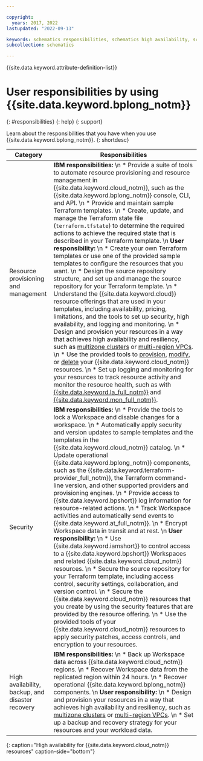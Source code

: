 ```yaml
---

copyright:
  years: 2017, 2022
lastupdated: "2022-09-13"

keywords: schematics responsibilities, schematics high availability, schematics backup, schematics disaster recovery, schematics security, schematics ibm vs user
subcollection: schematics

---
```


{{site.data.keyword.attribute-definition-list}}

# User responsibilities by using {{site.data.keyword.bplong_notm}}
{: #responsibilities}
{: help}
{: support}

Learn about the responsibilities that you have when you use {{site.data.keyword.bplong_notm}}. 
{: shortdesc}

| Category | Responsibilities |
| -- | -- |
| Resource provisioning and management | **IBM responsibilities:**  \n * Provide a suite of tools to automate resource provisioning and resource management in {{site.data.keyword.cloud_notm}}, such as the {{site.data.keyword.bplong_notm}} console, CLI, and API.  \n * Provide and maintain sample Terraform templates.  \n * Create, update, and manage the Terraform state file (`terraform.tfstate`) to determine the required actions to achieve the required state that is described in your Terraform template.  \n **User responsibility:**  \n * Create your own Terraform templates or use one of the provided sample templates to configure the resources that you want.  \n * Design the source repository structure, and set up and manage the source repository for your Terraform template.  \n * Understand the {{site.data.keyword.cloud}} resource offerings that are used in your templates, including availability, pricing, limitations, and the tools to set up security, high availability, and logging and monitoring.  \n * Design and provision your resources in a way that achieves high availability and resiliency, such as [multizone clusters](/docs/containers?topic=containers-ha_clusters#multizone) or [multi-region VPCs](/docs/vpc?topic=solution-tutorials-vpc-multi-region#vpc-multi-region).  \n * Use the provided tools to [provision](/docs/schematics?topic=schematics-manage-lifecycle#deploy-resources), [modify](/docs/schematics?topic=schematics-manage-lifecycle#update-resources), or [delete](/docs/schematics?topic=schematics-manage-lifecycle#destroy-resources) your {{site.data.keyword.cloud_notm}} resources.  \n * Set up logging and monitoring for your resources to track resource activity and monitor the resource health, such as with [{{site.data.keyword.la_full_notm}}](/docs/log-analysis?topic=log-analysis-getting-started) and [{{site.data.keyword.mon_full_notm}}](/docs/monitoring?topic=monitoring-getting-started). |
| Security | **IBM responsibilities:**  \n * Provide the tools to lock a Workspace and disable changes for a workspace.  \n * Automatically apply security and version updates to sample templates and the templates in the {{site.data.keyword.cloud_notm}} catalog.  \n * Update operational {{site.data.keyword.bplong_notm}} components, such as the {{site.data.keyword.terraform-provider_full_notm}}, the Terraform command-line version, and other supported providers and provisioning engines.  \n * Provide access to {{site.data.keyword.bpshort}} log information for resource-related actions.  \n * Track Workspace activities and automatically send events to {{site.data.keyword.at_full_notm}}.  \n * Encrypt Workspace data in transit and at rest.  \n **User responsibility:**  \n * Use {{site.data.keyword.iamshort}} to control access to a {{site.data.keyword.bpshort}} Workspaces and related {{site.data.keyword.cloud_notm}} resources.  \n * Secure the source repository for your Terraform template, including access control, security settings, collaboration, and version control.  \n * Secure the {{site.data.keyword.cloud_notm}} resources that you create by using the security features that are provided by the resource offering.  \n * Use the provided tools of your {{site.data.keyword.cloud_notm}} resources to apply security patches, access controls, and encryption to your resources. |
| High availability, backup, and disaster recovery | **IBM responsibilities:**  \n * Back up Workspace data across {{site.data.keyword.cloud_notm}} regions.  \n * Recover Workspace data from the replicated region within 24 hours.  \n * Recover operational {{site.data.keyword.bplong_notm}} components.  \n **User responsibility:**  \n * Design and provision your resources in a way that achieves high availability and resiliency, such as [multizone clusters](/docs/containers?topic=containers-ha_clusters#multizone) or [multi-region VPCs](/docs/vpc?topic=solution-tutorials-vpc-multi-region#vpc-multi-region).  \n * Set up a backup and recovery strategy for your resources and your workload data. |
{: caption="High availability for {{site.data.keyword.cloud_notm}} resources" caption-side="bottom"}
